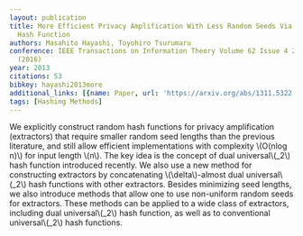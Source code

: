 ```yaml
---
layout: publication
title: More Efficient Privacy Amplification With Less Random Seeds Via Dual Universal
  Hash Function
authors: Masahito Hayashi, Toyohiro Tsurumaru
conference: IEEE Transactions on Information Theory Volume 62 Issue 4 2213 - 2232
  (2016)
year: 2013
citations: 53
bibkey: hayashi2013more
additional_links: [{name: Paper, url: 'https://arxiv.org/abs/1311.5322'}]
tags: [Hashing Methods]
---
```

We explicitly construct random hash functions for privacy amplification
(extractors) that require smaller random seed lengths than the previous
literature, and still allow efficient implementations with complexity \\(O(nlog
n)\\) for input length \\(n\\). The key idea is the concept of dual universal\\(_2\\)
hash function introduced recently. We also use a new method for constructing
extractors by concatenating \\(\delta\\)-almost dual universal\\(_2\\) hash functions
with other extractors. Besides minimizing seed lengths, we also introduce
methods that allow one to use non-uniform random seeds for extractors. These
methods can be applied to a wide class of extractors, including dual
universal\\(_2\\) hash function, as well as to conventional universal\\(_2\\) hash
functions.